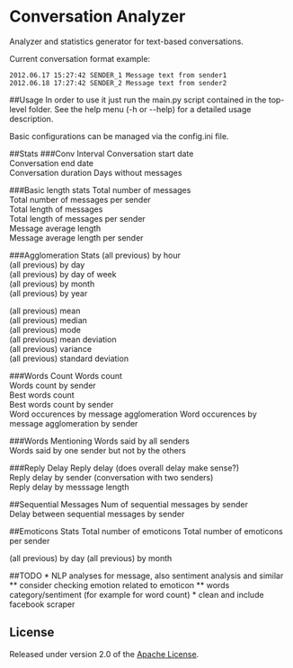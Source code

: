 # Conversation Analyzer
Analyzer and statistics generator for text-based conversations.

Current conversation format example:

    2012.06.17 15:27:42 SENDER_1 Message text from sender1
    2012.06.18 17:27:42 SENDER_2 Message text from sender2

##Usage
In order to use it just run the main.py script contained in the top-level folder.
See the help menu (-h or --help) for a detailed usage description.

Basic configurations can be managed via the config.ini file.

##Stats
###Conv Interval
Conversation start date  
Conversation end date  
Conversation duration
Days without messages

###Basic length stats
Total number of messages  
Total number of messages per sender  
Total length of messages   
Total length of messages per sender  
Message average length  
Message average length per sender  

###Agglomeration Stats
(all previous) by hour  
(all previous) by day  
(all previous) by day of week  
(all previous) by month  
(all previous) by year  

(all previous) mean  
(all previous) median  
(all previous) mode  
(all previous) mean deviation  
(all previous) variance  
(all previous) standard deviation  

###Words Count
Words count  
Words count by sender  
Best words count  
Best words count by sender  
Word occurences by message agglomeration
Word occurences by message agglomeration by sender

###Words Mentioning
Words said by all senders  
Words said by one sender but not by the others  

###Reply Delay
Reply delay (does overall delay make sense?)  
Reply delay by sender (conversation with two senders)  
Reply delay by messsage length

##Sequential Messages
Num of sequential messages by sender   
Delay between sequential messages by sender  

##Emoticons Stats
Total number of emoticons
Total number of emoticons per sender

(all previous) by day
(all previous) by month

##TODO
    * NLP analyses for message, also sentiment analysis and similar
        ** consider checking emotion related to emoticon
        ** words category/sentiment (for example for word count)
    * clean and include facebook scraper

## License

Released under version 2.0 of the [Apache License].

[Apache license]: http://www.apache.org/licenses/LICENSE-2.0